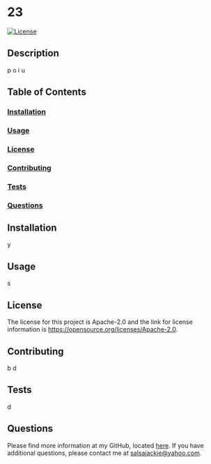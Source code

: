 # 23
[![License](https://img.shields.io/badge/License-Apache_2.0-blue.svg)](https://opensource.org/licenses/Apache-2.0/)

## Description
p
o
i
u
    
## Table of Contents
### [Installation](#installation)
### [Usage](#usage)
### [License](#license)
### [Contributing](#contributing)
### [Tests](#tests)
### [Questions](#questions)
    
## Installation
y
    
## Usage

s
    
## License
The license for this project is Apache-2.0 and the link for license information is https://opensource.org/licenses/Apache-2.0.
    
## Contributing
b
d
    
## Tests
d

## Questions
Please find more information at my GitHub, located [here](https://github.com/Jacqueline-Stiehl).
    If you have additional questions, please contact me at salsajackie@yahoo.com.